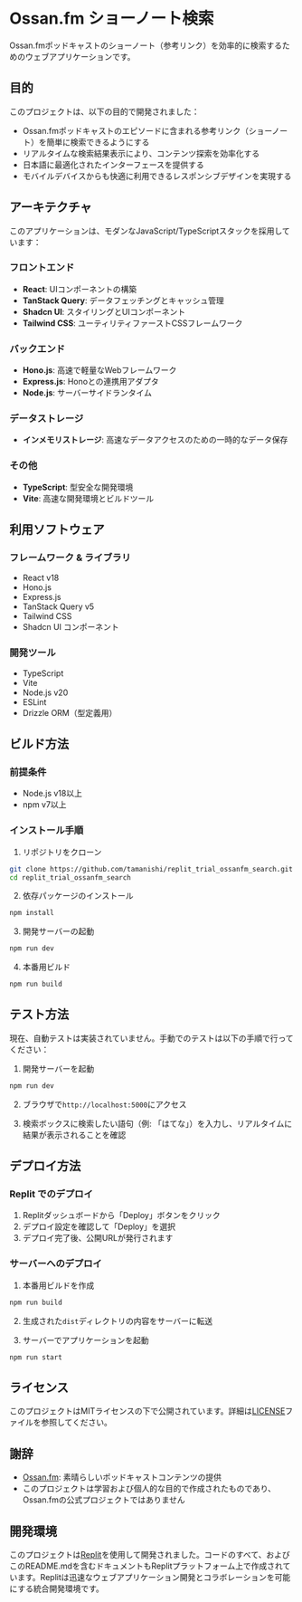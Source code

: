# Ossan.fm ショーノート検索

Ossan.fmポッドキャストのショーノート（参考リンク）を効率的に検索するためのウェブアプリケーションです。

## 目的

このプロジェクトは、以下の目的で開発されました：

- Ossan.fmポッドキャストのエピソードに含まれる参考リンク（ショーノート）を簡単に検索できるようにする
- リアルタイムな検索結果表示により、コンテンツ探索を効率化する
- 日本語に最適化されたインターフェースを提供する
- モバイルデバイスからも快適に利用できるレスポンシブデザインを実現する

## アーキテクチャ

このアプリケーションは、モダンなJavaScript/TypeScriptスタックを採用しています：

### フロントエンド
- **React**: UIコンポーネントの構築
- **TanStack Query**: データフェッチングとキャッシュ管理
- **Shadcn UI**: スタイリングとUIコンポーネント
- **Tailwind CSS**: ユーティリティファーストCSSフレームワーク

### バックエンド
- **Hono.js**: 高速で軽量なWebフレームワーク
- **Express.js**: Honoとの連携用アダプタ
- **Node.js**: サーバーサイドランタイム

### データストレージ
- **インメモリストレージ**: 高速なデータアクセスのための一時的なデータ保存

### その他
- **TypeScript**: 型安全な開発環境
- **Vite**: 高速な開発環境とビルドツール

## 利用ソフトウェア

### フレームワーク & ライブラリ
- React v18
- Hono.js
- Express.js
- TanStack Query v5
- Tailwind CSS
- Shadcn UI コンポーネント

### 開発ツール
- TypeScript
- Vite
- Node.js v20
- ESLint
- Drizzle ORM（型定義用）

## ビルド方法

### 前提条件
- Node.js v18以上
- npm v7以上

### インストール手順

1. リポジトリをクローン
```bash
git clone https://github.com/tamanishi/replit_trial_ossanfm_search.git
cd replit_trial_ossanfm_search
```

2. 依存パッケージのインストール
```bash
npm install
```

3. 開発サーバーの起動
```bash
npm run dev
```

4. 本番用ビルド
```bash
npm run build
```

## テスト方法

現在、自動テストは実装されていません。手動でのテストは以下の手順で行ってください：

1. 開発サーバーを起動
```bash
npm run dev
```

2. ブラウザで`http://localhost:5000`にアクセス

3. 検索ボックスに検索したい語句（例: 「はてな」）を入力し、リアルタイムに結果が表示されることを確認

## デプロイ方法

### Replit でのデプロイ

1. Replitダッシュボードから「Deploy」ボタンをクリック
2. デプロイ設定を確認して「Deploy」を選択
3. デプロイ完了後、公開URLが発行されます

### サーバーへのデプロイ

1. 本番用ビルドを作成
```bash
npm run build
```

2. 生成された`dist`ディレクトリの内容をサーバーに転送

3. サーバーでアプリケーションを起動
```bash
npm run start
```

## ライセンス

このプロジェクトはMITライセンスの下で公開されています。詳細は[LICENSE](LICENSE)ファイルを参照してください。

## 謝辞

- [Ossan.fm](https://ossan.fm): 素晴らしいポッドキャストコンテンツの提供
- このプロジェクトは学習および個人的な目的で作成されたものであり、Ossan.fmの公式プロジェクトではありません

## 開発環境

このプロジェクトは[Replit](https://replit.com)を使用して開発されました。コードのすべて、およびこのREADME.mdを含むドキュメントもReplitプラットフォーム上で作成されています。Replitは迅速なウェブアプリケーション開発とコラボレーションを可能にする統合開発環境です。

